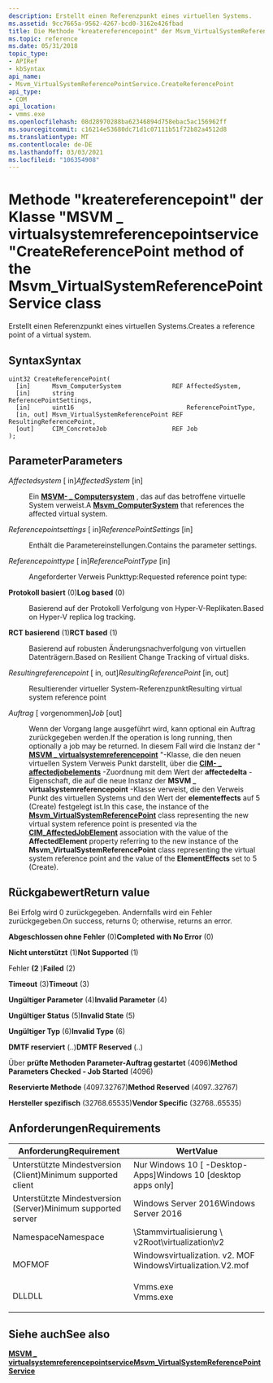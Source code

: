 ```yaml
---
description: Erstellt einen Referenzpunkt eines virtuellen Systems.
ms.assetid: 9cc7665a-9562-4267-bcd0-3162e426fbad
title: Die Methode "kreatereferencepoint" der Msvm_VirtualSystemReferencePointService-Klasse
ms.topic: reference
ms.date: 05/31/2018
topic_type:
- APIRef
- kbSyntax
api_name:
- Msvm_VirtualSystemReferencePointService.CreateReferencePoint
api_type:
- COM
api_location:
- vmms.exe
ms.openlocfilehash: 08d28970288ba62346894d758ebac5ac156962ff
ms.sourcegitcommit: c16214e53680dc71d1c07111b51f72b82a4512d8
ms.translationtype: MT
ms.contentlocale: de-DE
ms.lasthandoff: 03/03/2021
ms.locfileid: "106354908"
---
```

# <a name="createreferencepoint-method-of-the-msvm_virtualsystemreferencepointservice-class"></a><span data-ttu-id="87afe-103">Methode "kreatereferencepoint" der Klasse "MSVM \_ virtualsystemreferencepointservice"</span><span class="sxs-lookup"><span data-stu-id="87afe-103">CreateReferencePoint method of the Msvm\_VirtualSystemReferencePointService class</span></span>

<span data-ttu-id="87afe-104">Erstellt einen Referenzpunkt eines virtuellen Systems.</span><span class="sxs-lookup"><span data-stu-id="87afe-104">Creates a reference point of a virtual system.</span></span>

## <a name="syntax"></a><span data-ttu-id="87afe-105">Syntax</span><span class="sxs-lookup"><span data-stu-id="87afe-105">Syntax</span></span>


```mof
uint32 CreateReferencePoint(
  [in]      Msvm_ComputerSystem              REF AffectedSystem,
  [in]      string                               ReferencePointSettings,
  [in]      uint16                               ReferencePointType,
  [in, out] Msvm_VirtualSystemReferencePoint REF ResultingReferencePoint,
  [out]     CIM_ConcreteJob                  REF Job
);
```



## <a name="parameters"></a><span data-ttu-id="87afe-106">Parameter</span><span class="sxs-lookup"><span data-stu-id="87afe-106">Parameters</span></span>

<dl> <dt>

<span data-ttu-id="87afe-107">*Affectedsystem* \[ in\]</span><span class="sxs-lookup"><span data-stu-id="87afe-107">*AffectedSystem* \[in\]</span></span>
</dt> <dd>

<span data-ttu-id="87afe-108">Ein [**MSVM- \_ Computersystem**](msvm-computersystem.md) , das auf das betroffene virtuelle System verweist.</span><span class="sxs-lookup"><span data-stu-id="87afe-108">A [**Msvm\_ComputerSystem**](msvm-computersystem.md) that references the affected virtual system.</span></span>

</dd> <dt>

<span data-ttu-id="87afe-109">*Referencepointsettings* \[ in\]</span><span class="sxs-lookup"><span data-stu-id="87afe-109">*ReferencePointSettings* \[in\]</span></span>
</dt> <dd>

<span data-ttu-id="87afe-110">Enthält die Parametereinstellungen.</span><span class="sxs-lookup"><span data-stu-id="87afe-110">Contains the parameter settings.</span></span>

</dd> <dt>

<span data-ttu-id="87afe-111">*Referencepointtype* \[ in\]</span><span class="sxs-lookup"><span data-stu-id="87afe-111">*ReferencePointType* \[in\]</span></span>
</dt> <dd>

<span data-ttu-id="87afe-112">Angeforderter Verweis Punkttyp:</span><span class="sxs-lookup"><span data-stu-id="87afe-112">Requested reference point type:</span></span>

<dt>

<span id="Log_based"></span><span id="log_based"></span><span id="LOG_BASED"></span>

<span data-ttu-id="87afe-113"><span id="Log_based"></span><span id="log_based"></span><span id="LOG_BASED"></span>**Protokoll basiert** (0)</span><span class="sxs-lookup"><span data-stu-id="87afe-113"><span id="Log_based"></span><span id="log_based"></span><span id="LOG_BASED"></span>**Log based** (0)</span></span>


</dt> <dd>

<span data-ttu-id="87afe-114">Basierend auf der Protokoll Verfolgung von Hyper-V-Replikaten.</span><span class="sxs-lookup"><span data-stu-id="87afe-114">Based on Hyper-V replica log tracking.</span></span>

</dd> <dt>

<span id="RCT_based"></span><span id="rct_based"></span><span id="RCT_BASED"></span>

<span data-ttu-id="87afe-115"><span id="RCT_based"></span><span id="rct_based"></span><span id="RCT_BASED"></span>**RCT basierend** (1)</span><span class="sxs-lookup"><span data-stu-id="87afe-115"><span id="RCT_based"></span><span id="rct_based"></span><span id="RCT_BASED"></span>**RCT based** (1)</span></span>


</dt> <dd>

<span data-ttu-id="87afe-116">Basierend auf robusten Änderungsnachverfolgung von virtuellen Datenträgern.</span><span class="sxs-lookup"><span data-stu-id="87afe-116">Based on Resilient Change Tracking of virtual disks.</span></span>

</dd> </dl> </dd> <dt>

<span data-ttu-id="87afe-117">*Resultingreferencepoint* \[ in, out\]</span><span class="sxs-lookup"><span data-stu-id="87afe-117">*ResultingReferencePoint* \[in, out\]</span></span>
</dt> <dd>

<span data-ttu-id="87afe-118">Resultierender virtueller System-Referenzpunkt</span><span class="sxs-lookup"><span data-stu-id="87afe-118">Resulting virtual system reference point</span></span>

</dd> <dt>

<span data-ttu-id="87afe-119">*Auftrag* \[ vorgenommen\]</span><span class="sxs-lookup"><span data-stu-id="87afe-119">*Job* \[out\]</span></span>
</dt> <dd>

<span data-ttu-id="87afe-120">Wenn der Vorgang lange ausgeführt wird, kann optional ein Auftrag zurückgegeben werden.</span><span class="sxs-lookup"><span data-stu-id="87afe-120">If the operation is long running, then optionally a job may be returned.</span></span> <span data-ttu-id="87afe-121">In diesem Fall wird die Instanz der " [**MSVM \_ virtualsystemreferencepoint**](msvm-virtualsystemreferencepoint.md) "-Klasse, die den neuen virtuellen System Verweis Punkt darstellt, über die [**CIM- \_ affectedjobelements**](cim-affectedjobelement.md) -Zuordnung mit dem Wert der **affectedelta** -Eigenschaft, die auf die neue Instanz der **MSVM \_ virtualsystemreferencepoint** -Klasse verweist, die den Verweis Punkt des virtuellen Systems und den Wert der **elementeffects** auf 5 (Create) festgelegt ist.</span><span class="sxs-lookup"><span data-stu-id="87afe-121">In this case, the instance of the [**Msvm\_VirtualSystemReferencePoint**](msvm-virtualsystemreferencepoint.md) class representing the new virtual system reference point is presented via the [**CIM\_AffectedJobElement**](cim-affectedjobelement.md) association with the value of the **AffectedElement** property referring to the new instance of the **Msvm\_VirtualSystemReferencePoint** class representing the virtual system reference point and the value of the **ElementEffects** set to 5 (Create).</span></span>

</dd> </dl>

## <a name="return-value"></a><span data-ttu-id="87afe-122">Rückgabewert</span><span class="sxs-lookup"><span data-stu-id="87afe-122">Return value</span></span>

<span data-ttu-id="87afe-123">Bei Erfolg wird 0 zurückgegeben. Andernfalls wird ein Fehler zurückgegeben.</span><span class="sxs-lookup"><span data-stu-id="87afe-123">On success, returns 0; otherwise, returns an error.</span></span>

<dl> <dt>

<span data-ttu-id="87afe-124">**Abgeschlossen ohne Fehler** (0)</span><span class="sxs-lookup"><span data-stu-id="87afe-124">**Completed with No Error** (0)</span></span>
</dt> <dt>

<span data-ttu-id="87afe-125">**Nicht unterstützt** (1)</span><span class="sxs-lookup"><span data-stu-id="87afe-125">**Not Supported** (1)</span></span>
</dt> <dt>

<span data-ttu-id="87afe-126">Fehler **(2** )</span><span class="sxs-lookup"><span data-stu-id="87afe-126">**Failed** (2)</span></span>
</dt> <dt>

<span data-ttu-id="87afe-127">**Timeout** (3)</span><span class="sxs-lookup"><span data-stu-id="87afe-127">**Timeout** (3)</span></span>
</dt> <dt>

<span data-ttu-id="87afe-128">**Ungültiger Parameter** (4)</span><span class="sxs-lookup"><span data-stu-id="87afe-128">**Invalid Parameter** (4)</span></span>
</dt> <dt>

<span data-ttu-id="87afe-129">**Ungültiger Status** (5)</span><span class="sxs-lookup"><span data-stu-id="87afe-129">**Invalid State** (5)</span></span>
</dt> <dt>

<span data-ttu-id="87afe-130">**Ungültiger Typ** (6)</span><span class="sxs-lookup"><span data-stu-id="87afe-130">**Invalid Type** (6)</span></span>
</dt> <dt>

<span data-ttu-id="87afe-131">**DMTF reserviert** (..)</span><span class="sxs-lookup"><span data-stu-id="87afe-131">**DMTF Reserved** (..)</span></span>
</dt> <dt>

<span data-ttu-id="87afe-132">Über **prüfte Methoden Parameter-Auftrag gestartet** (4096)</span><span class="sxs-lookup"><span data-stu-id="87afe-132">**Method Parameters Checked - Job Started** (4096)</span></span>
</dt> <dt>

<span data-ttu-id="87afe-133">**Reservierte Methode** (4097.32767)</span><span class="sxs-lookup"><span data-stu-id="87afe-133">**Method Reserved** (4097..32767)</span></span>
</dt> <dt>

<span data-ttu-id="87afe-134">**Hersteller spezifisch** (32768.65535)</span><span class="sxs-lookup"><span data-stu-id="87afe-134">**Vendor Specific** (32768..65535)</span></span>
</dt> </dl>

## <a name="requirements"></a><span data-ttu-id="87afe-135">Anforderungen</span><span class="sxs-lookup"><span data-stu-id="87afe-135">Requirements</span></span>



| <span data-ttu-id="87afe-136">Anforderung</span><span class="sxs-lookup"><span data-stu-id="87afe-136">Requirement</span></span> | <span data-ttu-id="87afe-137">Wert</span><span class="sxs-lookup"><span data-stu-id="87afe-137">Value</span></span> |
|-------------------------------------|---------------------------------------------------------------------------------------------------------|
| <span data-ttu-id="87afe-138">Unterstützte Mindestversion (Client)</span><span class="sxs-lookup"><span data-stu-id="87afe-138">Minimum supported client</span></span><br/> | <span data-ttu-id="87afe-139">Nur Windows 10 \[ -Desktop-Apps\]</span><span class="sxs-lookup"><span data-stu-id="87afe-139">Windows 10 \[desktop apps only\]</span></span><br/>                                                             |
| <span data-ttu-id="87afe-140">Unterstützte Mindestversion (Server)</span><span class="sxs-lookup"><span data-stu-id="87afe-140">Minimum supported server</span></span><br/> | <span data-ttu-id="87afe-141">Windows Server 2016</span><span class="sxs-lookup"><span data-stu-id="87afe-141">Windows Server 2016</span></span><br/>                                                                          |
| <span data-ttu-id="87afe-142">Namespace</span><span class="sxs-lookup"><span data-stu-id="87afe-142">Namespace</span></span><br/>                | <span data-ttu-id="87afe-143">\\Stammvirtualisierung \\ v2</span><span class="sxs-lookup"><span data-stu-id="87afe-143">Root\\virtualization\\v2</span></span><br/>                                                                     |
| <span data-ttu-id="87afe-144">MOF</span><span class="sxs-lookup"><span data-stu-id="87afe-144">MOF</span></span><br/>                      | <dl> <span data-ttu-id="87afe-145"><dt>Windowsvirtualization. v2. MOF</dt></span><span class="sxs-lookup"><span data-stu-id="87afe-145"><dt>WindowsVirtualization.V2.mof</dt></span></span> </dl> |
| <span data-ttu-id="87afe-146">DLL</span><span class="sxs-lookup"><span data-stu-id="87afe-146">DLL</span></span><br/>                      | <dl> <span data-ttu-id="87afe-147"><dt>Vmms.exe</dt></span><span class="sxs-lookup"><span data-stu-id="87afe-147"><dt>Vmms.exe</dt></span></span> </dl>                     |



## <a name="see-also"></a><span data-ttu-id="87afe-148">Siehe auch</span><span class="sxs-lookup"><span data-stu-id="87afe-148">See also</span></span>

<dl> <dt>

[<span data-ttu-id="87afe-149">**MSVM \_ virtualsystemreferencepointservice**</span><span class="sxs-lookup"><span data-stu-id="87afe-149">**Msvm\_VirtualSystemReferencePointService**</span></span>](msvm-virtualsystemreferencepointservice.md)
</dt> </dl>

 

 




